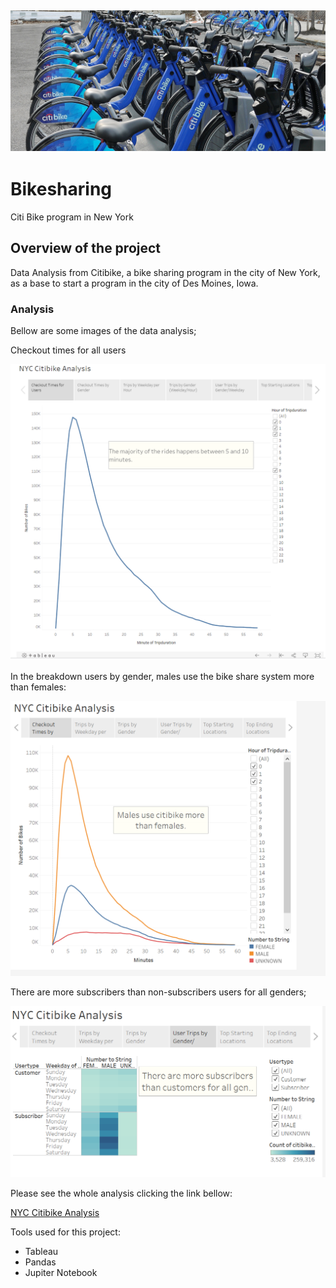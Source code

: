 ## ![this is an image](https://github.com/Fbullman/Bikesharing/blob/main/citibike.png)
# Bikesharing
Citi Bike program in New York


## Overview of the project

Data Analysis from Citibike, a bike sharing program in the city of New York, as a base to start a program in the city of Des Moines, Iowa.

### Analysis

Bellow are some images of the data analysis;

Checkout times for all users

![This is an image](https://github.com/Fbullman/Bikesharing/blob/main/Checkout%20times%20for%20users.png)


In the breakdown users by gender, males use the bike share system more than females:

![This is an image](https://github.com/Fbullman/Bikesharing/blob/main/Checkout%20by%20times.png)


There are more subscribers than non-subscribers users for all genders;

![This is an image](https://github.com/Fbullman/Bikesharing/blob/main/User%20trips%20by%20gender.png)


Please see the whole analysis clicking the link bellow:

[NYC Citibike Analysis](https://public.tableau.com/shared/6R23J337S?:display_count=n&:origin=viz_share_link)

Tools used for this project:
* Tableau
* Pandas
* Jupiter Notebook

